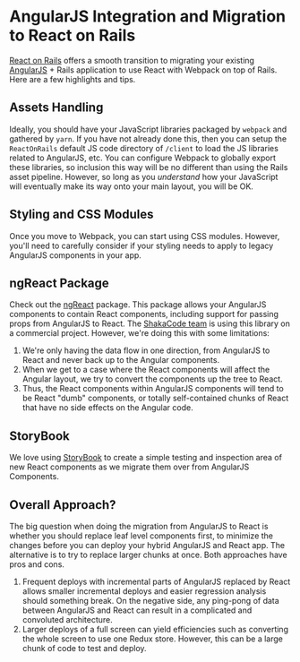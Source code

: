 # AngularJS Integration and Migration to React on Rails

[React on Rails](https://github.com/shakacode/react_on_rails) offers a smooth transition to migrating your existing [AngularJS](https://angularjs.org/) + Rails application to use React with Webpack on top of Rails. Here are a few highlights and tips.

## Assets Handling
Ideally, you should have your JavaScript libraries packaged by `webpack` and gathered by `yarn`. If you have not already done this, then you can setup the `ReactOnRails` default JS code directory of `/client` to load the JS libraries related to AngularJS, etc. You can configure Webpack to globally export these libraries, so inclusion this way will be no different than using the Rails asset pipeline. However, so long as you *understand* how your JavaScript will eventually make its way onto your main layout, you will be OK.

## Styling and CSS Modules
Once you move to Webpack, you can start using CSS modules. However, you'll need to carefully consider if your styling needs to apply to legacy AngularJS components in your app.

## ngReact Package

Check out the [ngReact](https://github.com/ngReact/ngReact) package. This package allows your AngularJS components to contain React components, including support for passing props from AngularJS to React. The [ShakaCode team](http://www.shakacode.com/about/) is using this library on a commercial project. However, we're doing this with some limitations:

1. We're only having the data flow in one direction, from AngularJS to React and never back up to the Angular components.
2. When we get to a case where the React components will affect the Angular layout, we try to convert the components up the tree to React.
3. Thus, the React components within AngularJS components will tend to be React "dumb" components, or totally self-contained chunks of React that have no side effects on the Angular code.

## StoryBook

We love using [StoryBook](https://getstorybook.io/) to create a simple testing and inspection area of new React components as we migrate them over from AngularJS Components.

## Overall Approach?

The big question when doing the migration from AngularJS to React is whether you should replace leaf level components first, to minimize the changes before you can deploy your hybrid AngularJS and React app. The alternative is to try to replace larger chunks at once. Both approaches have pros and cons. 

1. Frequent deploys with incremental parts of AngularJS replaced by React allows smaller incremental deploys and easier regression analysis should something break. On the negative side, any ping-pong of data between AngularJS and React can result in a complicated and convoluted architecture.
2. Larger deploys of a full screen can yield efficiencies such as converting the whole screen to use one Redux store. However, this can be a large chunk of code to test and deploy.
